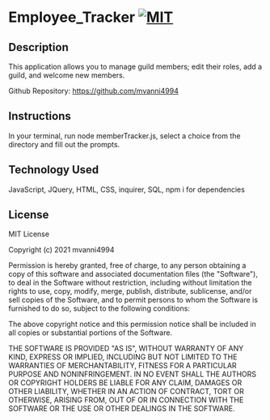 # Employee_Tracker [![MIT](https://img.shields.io/badge/License-MIT-yellow.svg)](https://opensource.org/licenses/MIT)

## Description
This application allows you to manage guild members; edit their roles, add a guild, and welcome new members.

Github Repository: https://github.com/mvanni4994

## Instructions
In your terminal, run node memberTracker.js, select a choice from the directory and fill out the prompts.

## Technology Used
JavaScript, JQuery, HTML, CSS, inquirer, SQL, npm i for dependencies

## License

MIT License

Copyright (c) 2021 mvanni4994

Permission is hereby granted, free of charge, to any person obtaining a copy of this software and associated documentation files (the "Software"), to deal in the Software without restriction, including without limitation the rights to use, copy, modify, merge, publish, distribute, sublicense, and/or sell copies of the Software, and to permit persons to whom the Software is furnished to do so, subject to the following conditions:

The above copyright notice and this permission notice shall be included in all copies or substantial portions of the Software.

THE SOFTWARE IS PROVIDED "AS IS", WITHOUT WARRANTY OF ANY KIND, EXPRESS OR IMPLIED, INCLUDING BUT NOT LIMITED TO THE WARRANTIES OF MERCHANTABILITY, FITNESS FOR A PARTICULAR PURPOSE AND NONINFRINGEMENT. IN NO EVENT SHALL THE AUTHORS OR COPYRIGHT HOLDERS BE LIABLE FOR ANY CLAIM, DAMAGES OR OTHER LIABILITY, WHETHER IN AN ACTION OF CONTRACT, TORT OR OTHERWISE, ARISING FROM, OUT OF OR IN CONNECTION WITH THE SOFTWARE OR THE USE OR OTHER DEALINGS IN THE SOFTWARE.
